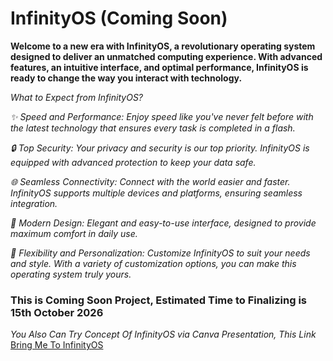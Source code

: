 # InfinityOS (Coming Soon)

**Welcome to a new era with InfinityOS, a revolutionary operating system designed to deliver an unmatched computing experience. With advanced features, an intuitive interface, and optimal performance, InfinityOS is ready to change the way you interact with technology.**

_What to Expect from InfinityOS?_

_✨ Speed ​​and Performance: Enjoy speed like you've never felt before with the latest technology that ensures every task is completed in a flash._

_🔒 Top Security: Your privacy and security is our top priority. InfinityOS is equipped with advanced protection to keep your data safe._

_🌐 Seamless Connectivity: Connect with the world easier and faster. InfinityOS supports multiple devices and platforms, ensuring seamless integration._

_🎨 Modern Design: Elegant and easy-to-use interface, designed to provide maximum comfort in daily use._

_🚀 Flexibility and Personalization: Customize InfinityOS to suit your needs and style. With a variety of customization options, you can make this operating system truly yours._



### This is Coming Soon Project, Estimated Time to Finalizing is 15th October 2026

_You Also Can Try Concept Of InfinityOS via Canva Presentation, This Link_
[Bring Me To InfinityOS](https://s.id/infinityOSbetaconcept)
